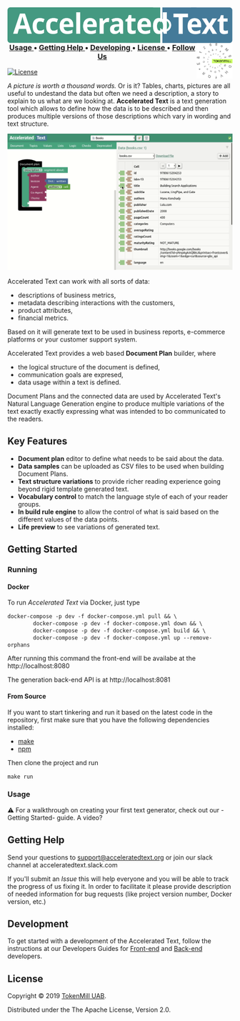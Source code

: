 <img style="height:80px;float: left" alt="Accelerated Text" src="docs/assets/accelerated-text-logo.svg"/>
<img style="height:80px;float: right" alt="TokenMill" src="docs/assets/tokenmill-logo.svg"/>

<div align="center"><a name="menu"></a>
  <h3>
    <a href="#usage">
      Usage
    </a>
    <span> • </span>
    <a href="#getting-help">
      Getting Help
    </a>
    <span> • </span>
    <a href="#developing">
      Developing
    </a>
    <span> • </span>
    <a href="#license">
      License
    </a>
    <span> • </span>
    <a href="https://twitter.com/tokenmill">
      Follow Us
    </a>
  </h4>
</div>


[![License](https://img.shields.io/badge/License-Apache%202.0-blue.svg)](https://opensource.org/licenses/Apache-2.0)


*A picture is worth a thousand words.* Or is it? Tables, charts, pictures are all useful to undestand the data but often 
we need a description, a story to explain to us what are we looking at. 
**Accelerated Text** is a text generation tool which allows to define how the data is to be described 
and then produces multiple versions of those descriptions which vary in wording and text structure.

![Accelerated Text Preview](docs/assets/preview.gif)


Accelerated Text can work with all sorts of data:

* descriptions of business metrics, 
* metadata describing interactions with the customers, 
* product attributes, 
* financial metrics.

Based on it will generate text to be used in business reports, e-commerce platforms or your customer support system.

Accelerated Text provides a web based **Document Plan** builder, where 
* the logical structure of the document is defined, 
* communication goals are expresed, 
* data usage within a text is defined.

Document Plans and the connected data are used by Accelerated Text's Natural Language Generation engine 
to produce multiple variations of the text exactly exactly expressing what was intended to bo communicated to the readers.

## Key Features

* **Document plan** editor to define what needs to be said about the data.
* **Data samples** can be uploaded as CSV files to be used when building Document Plans.
* **Text structure variations** to provide richer reading experience going beyond rigid template generated text.
* **Vocabulary control** to match the language style of each of your reader groups.
* **In build rule engine** to allow the control of what is said based on the different values of the data points.
* **Life preview** to see variations of generated text.


## Getting Started

### Running

#### Docker

To run *Accelerated Text* via Docker, just type

```
docker-compose -p dev -f docker-compose.yml pull && \
        docker-compose -p dev -f docker-compose.yml down && \
        docker-compose -p dev -f docker-compose.yml build && \
        docker-compose -p dev -f docker-compose.yml up --remove-orphans
```

After running this command the front-end will be availabe at the http://localhost:8080

The generation back-end API is at http://localhost:8081

#### From Source

If you want to start tinkering and run it based on the latest code in the repository, first make sure that you have the following dependencies installed:

* [make](https://www.gnu.org/software/make/)
* [npm](https://nodejs.org )

Then clone the project and run

```
make run
```

### Usage

⚠️ For a walkthrough on creating your first text generator, check out our -Getting Started- guide. A video?

## Getting Help

Send your questions to support@acceleratedtext.org or join our slack channel at acceleratedtext.slack.com

If you'll submit an *Issue* this will help everyone and you will be able to track the progress of us fixing it. 
In order to facilitate it please provide description of needed information for bug requests (like project version number, Docker version, etc.)


## Development

To get started with a development of the Accelerated Text, follow the instructions at our Developers Guides 
for [Front-end](front-end/README.md) and [Back-end](docs/README-back-end.md) developers.

## License 

Copyright &copy; 2019 [TokenMill UAB](http://www.tokenmill.lt).

Distributed under the The Apache License, Version 2.0.
